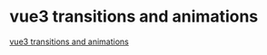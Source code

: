 # vue3 transitions and animations
[vue3 transitions and animations](https://aiwithcloud.com/2022/09/16/vue3_transitions_and_animations/)